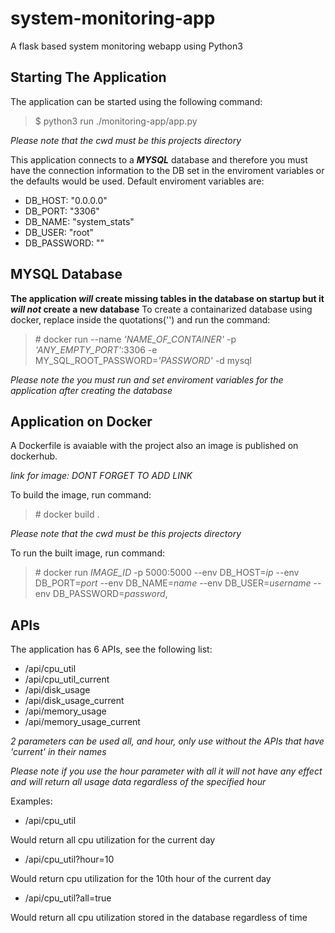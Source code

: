 # system-monitoring-app
A flask based system monitoring webapp using Python3

## Starting The Application
The application can be started using the following command:
> $ python3 run ./monitoring-app/app.py

*Please note that the cwd must be this projects directory*

This application connects to a ***MYSQL*** database and therefore you must have the connection information to the DB set in the enviroment variables or the defaults would be used.
Default enviroment variables are:
- DB_HOST: "0.0.0.0"
- DB_PORT: "3306"
- DB_NAME: "system_stats"
- DB_USER: "root"
- DB_PASSWORD: ""

## MYSQL Database
**The application _will_ create missing tables in the database on startup but it _will not_ create a new database**
To create a containarized database using docker, replace inside the quotations('') and run the command:
> \# docker run --name *'NAME_OF_CONTAINER'* -p *'ANY_EMPTY_PORT'*:3306 -e MY_SQL_ROOT_PASSWORD=*'PASSWORD'* -d mysql

*Please note the you must run and set enviroment variables for the application after creating the database*

## Application on Docker
A Dockerfile is avaiable with the project also an image is published on dockerhub.

*link for image: DONT FORGET TO ADD LINK*

To build the image, run command:
> \# docker build .

*Please note that the cwd must be this projects directory*

To run the built image, run command:
> \# docker run *IMAGE_ID* -p 5000:5000 --env DB_HOST=*ip* --env DB_PORT=*port* --env DB_NAME=*name* --env DB_USER=*username* --env DB_PASSWORD=*password*, 

## APIs
The application has 6 APIs, see the following list:
- /api/cpu_util
- /api/cpu_util_current
- /api/disk_usage
- /api/disk_usage_current
- /api/memory_usage
- /api/memory_usage_current

*2 parameters can be used all, and hour, only use without the APIs that have _'current'_ in their names*

*Please note if you use the hour parameter with all it will not have any effect and will return all usage data regardless of the specified hour*

Examples:
- /api/cpu_util

Would return all cpu utilization for the current day

- /api/cpu_util?hour=10

Would return cpu utilization for the 10th hour of the current day

- /api/cpu_util?all=true

Would return all cpu utilization stored in the database regardless of time

